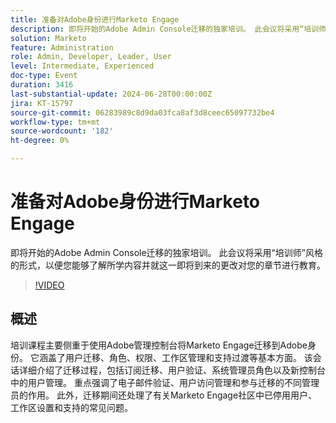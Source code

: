 ```yaml
---
title: 准备对Adobe身份进行Marketo Engage
description: 即将开始的Adobe Admin Console迁移的独家培训。 此会议将采用“培训师”风格的形式，以便您能够了解所学内容并就这一即将到来的更改对您的章节进行教育。
solution: Marketo
feature: Administration
role: Admin, Developer, Leader, User
level: Intermediate, Experienced
doc-type: Event
duration: 3416
last-substantial-update: 2024-06-28T00:00:00Z
jira: KT-15797
source-git-commit: 06283989c8d9da03fca8af3d8ceec65097732be4
workflow-type: tm+mt
source-wordcount: '182'
ht-degree: 0%

---
```



# 准备对Adobe身份进行Marketo Engage

即将开始的Adobe Admin Console迁移的独家培训。 此会议将采用“培训师”风格的形式，以便您能够了解所学内容并就这一即将到来的更改对您的章节进行教育。

>[!VIDEO](https://video.tv.adobe.com/v/3430920/?learn=on)

## 概述

培训课程主要侧重于使用Adobe管理控制台将Marketo Engage迁移到Adobe身份。 它涵盖了用户迁移、角色、权限、工作区管理和支持过渡等基本方面。 该会话详细介绍了迁移过程，包括订阅迁移、用户验证、系统管理员角色以及新控制台中的用户管理。 重点强调了电子邮件验证、用户访问管理和参与迁移的不同管理员的作用。 此外，迁移期间还处理了有关Marketo Engage社区中已停用用户、工作区设置和支持的常见问题。
